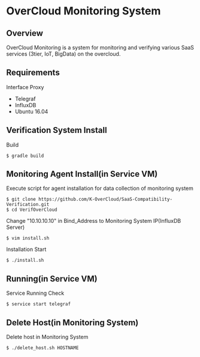 # OverCloud Monitoring System

## Overview ##
OverCloud Monitoring is a system for monitoring and verifying various SaaS services (3tier, IoT, BigData) on the overcloud.

## Requirements
Interface Proxy

* Telegraf
* InfluxDB
* Ubuntu 16.04

## Verification System Install
Build
```
$ gradle build
```

## Monitoring Agent Install(in Service VM)
Execute script for agent installation for data collection of monitoring system

```
$ git clone https://github.com/K-OverCloud/SaaS-Compatibility-Verification.git
$ cd VerifOverCloud
```

Change "10.10.10.10" in Bind_Address to Monitoring System IP(InfluxDB Server)
```
$ vim install.sh
```

Installation Start
```
$ ./install.sh
```

## Running(in Service VM)
Service Running Check
```
$ service start telegraf
```

## Delete Host(in Monitoring System)
Delete host in Monitoring System
```
$ ./delete_host.sh HOSTNAME
```
